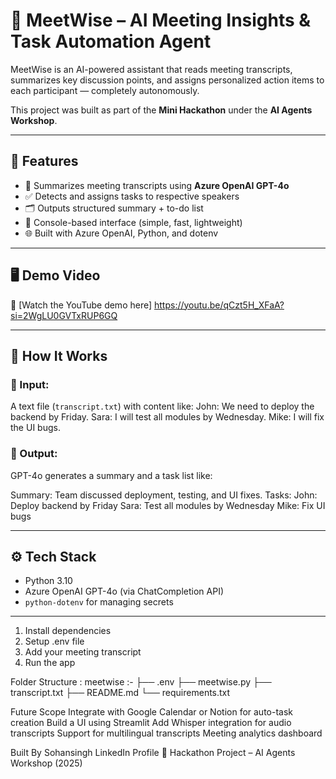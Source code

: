 # 🤖 MeetWise – AI Meeting Insights & Task Automation Agent

MeetWise is an AI-powered assistant that reads meeting transcripts, summarizes key discussion points, and assigns personalized action items to each participant — completely autonomously.

This project was built as part of the **Mini Hackathon** under the **AI Agents Workshop**.

---

## 📌 Features

- 🧠 Summarizes meeting transcripts using **Azure OpenAI GPT-4o**
- ✅ Detects and assigns tasks to respective speakers
- 🗂 Outputs structured summary + to-do list
- 💬 Console-based interface (simple, fast, lightweight)
- 🌐 Built with Azure OpenAI, Python, and dotenv

---

## 🖥️ Demo Video

🎥 [Watch the YouTube demo here]
https://youtu.be/qCzt5H_XFaA?si=2WgLU0GVTxRUP6GQ

---

## 🧪 How It Works

### 🔹 Input:
A text file (`transcript.txt`) with content like:
John: We need to deploy the backend by Friday.
Sara: I will test all modules by Wednesday.
Mike: I will fix the UI bugs.

### 🔹 Output:
GPT-4o generates a summary and a task list like:

Summary:
Team discussed deployment, testing, and UI fixes.
Tasks:
John: Deploy backend by Friday
Sara: Test all modules by Wednesday
Mike: Fix UI bugs


---

## ⚙️ Tech Stack

- Python 3.10
- Azure OpenAI GPT-4o (via ChatCompletion API)
- `python-dotenv` for managing secrets

---
1. Install dependencies
2. Setup .env file
3. Add your meeting transcript
4. Run the app

Folder Structure :
meetwise :-
├── .env
├── meetwise.py
├── transcript.txt
├── README.md
└── requirements.txt

Future Scope
Integrate with Google Calendar or Notion for auto-task creation
Build a UI using Streamlit
Add Whisper integration for audio transcripts
Support for multilingual transcripts
Meeting analytics dashboard


Built By
Sohansingh
LinkedIn Profile
🔗 Hackathon Project – AI Agents Workshop (2025)
